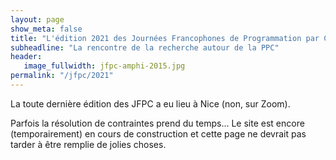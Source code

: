 ```yaml
---
layout: page
show_meta: false
title: "L'édition 2021 des Journées Francophones de Programmation par Contraintes"
subheadline: "La rencontre de la recherche autour de la PPC"
header:
   image_fullwidth: jfpc-amphi-2015.jpg
permalink: "/jfpc/2021"
---
```


La toute dernière édition des JFPC a eu lieu à Nice (non, sur Zoom).

Parfois la résolution de contraintes prend du temps... Le site est encore (temporairement) en cours de construction et cette page ne devrait pas tarder à être remplie de jolies choses.